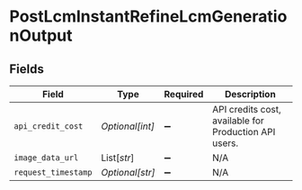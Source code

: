 # PostLcmInstantRefineLcmGenerationOutput


## Fields

| Field                                                 | Type                                                  | Required                                              | Description                                           |
| ----------------------------------------------------- | ----------------------------------------------------- | ----------------------------------------------------- | ----------------------------------------------------- |
| `api_credit_cost`                                     | *Optional[int]*                                       | :heavy_minus_sign:                                    | API credits cost, available for Production API users. |
| `image_data_url`                                      | List[*str*]                                           | :heavy_minus_sign:                                    | N/A                                                   |
| `request_timestamp`                                   | *Optional[str]*                                       | :heavy_minus_sign:                                    | N/A                                                   |